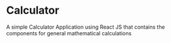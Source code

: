 # Calculator
A simple Calculator Application using React JS that contains the components for general mathematical calculations
